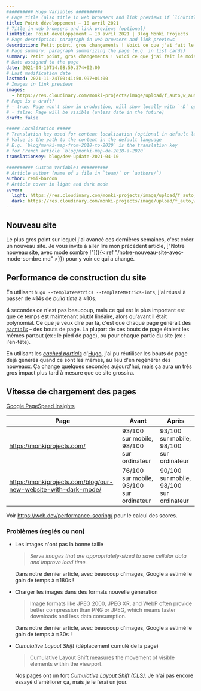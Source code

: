 ```yaml
---
########## Hugo Variables ##########
# Page title (also title in web browsers and link previews if `linktitle` is not specified)
title: Point développement – 10 avril 2021
# Title in web browsers and link previews (optional)
linktitle: Point développement – 10 avril 2021 | Blog Monki Projects
# Page description: paragraph in web browsers and link previews
description: Petit point, gros changements ! Voici ce que j'ai fait le mois passé.
# Page summary: paragraph summarizing the page (e.g. in list cards)
summary: Petit point, gros changements ! Voici ce que j'ai fait le mois passé.
# Date assigned to the page
date: 2021-04-10T14:08:59.374+02:00
# Last modification date
lastmod: 2021-11-24T00:41:50.997+01:00
# Images in link previews
images:
  - https://res.cloudinary.com/monki-projects/image/upload/f_auto,w_auto/v1637709344/website/fr/uploads/articles/point-dev-2021-04-10/cover-light
# Page is a draft?
# - true: Page won't show in production, will show locally with `-D` option
# - false: Page will be visible (unless date in the future)
draft: false

##### Localization #####
# Translation key used for content localization (optional in default language)
# Value is the path to the content in the default language
# E.g. `blog/monki-map-from-2018-to-2020` is the translation key
# for French article `blog/monki-map-de-2018-a-2020`
translationKey: blog/dev-update-2021-04-10

########## Custom Variables ##########
# Article author (name of a file in `team/` or `authors/`)
author: remi-bardon
# Article cover in light and dark mode
cover:
  light: https://res.cloudinary.com/monki-projects/image/upload/f_auto,w_auto/v1637709344/website/fr/uploads/articles/point-dev-2021-04-10/cover-light
  dark: https://res.cloudinary.com/monki-projects/image/upload/f_auto,w_auto/v1637709343/website/fr/uploads/articles/point-dev-2021-04-10/cover-dark
---
```


## Nouveau site

Le plus gros point sur lequel j'ai avancé ces dernières semaines, c'est créer un nouveau site.
Je vous invite à aller lire mon précédent article, ["Notre nouveau site, avec mode sombre !"]({{< ref "/notre-nouveau-site-avec-mode-sombre.md" >}})
pour y voir ce qui a changé.

## Performance de construction du site

En utilisant `hugo --templateMetrics --templateMetricsHints`, j'ai réussi à passer de ≈14s de *build time* à ≈10s.

4 secondes ce n'est pas beaucoup, mais ce qui est le plus important est que ce temps est maintenant plutôt linéaire,
alors qu'avant il était polynomial.
Ce que je veux dire par là, c'est que chaque page générait des [*`partial`s*](https://gohugo.io/templates/partials/) – des bouts de page.
La plupart de ces bouts de page étaient les mêmes partout (ex : le pied de page),
ou pour chaque partie du site (ex : l'en-tête).

En utilisant les [*cached partials*](https://gohugo.io/templates/partials/#cached-partials) d'[Hugo](https://gohugo.io),
j'ai pu réutiliser les bouts de page déjà générés quand ce sont les mêmes, au lieu d'en regénérer des nouveaux.
Ça change quelques secondes aujourd'hui, mais ça aura un très gros impact plus tard à mesure que ce site grossira.

## Vitesse de chargement des pages

[Google PageSpeed Insights](https://developers.google.com/speed/pagespeed/insights)

| Page | Avant | Après |
| --- | --- | --- |
| <https://monkiprojects.com/> | 93/100 sur mobile, 98/100 sur ordinateur | 93/100 sur mobile, 98/100 sur ordinateur |
| <https://monkiprojects.com/blog/our-new-website-with-dark-mode/> | 76/100 sur mobile, 93/100 sur ordinateur | 90/100 sur mobile, 98/100 sur ordinateur |

Voir <https://web.dev/performance-scoring/> pour le calcul des scores.

### Problèmes (reglés ou non)

- Les images n'ont pas la bonne taille

  > *Serve images that are appropriately-sized to save cellular data and improve load time.*

  Dans notre dernier article, avec beaucoup d'images, Google a estimé le gain de temps à ≈180s !

- Charger les images dans des formats nouvelle génération

  > Image formats like JPEG 2000, JPEG XR, and WebP often provide better compression than PNG or JPEG, which means faster downloads and less data consumption.

  Dans notre dernier article, avec beaucoup d'images, Google a estimé le gain de temps à ≈30s !

- *Cumulative Layout Shift* (déplacement cumulé de la page)

  > Cumulative Layout Shift measures the movement of visible elements within the viewport.

  Nos pages ont un fort [*Cumulative Layout Shift (CLS)*](https://web.dev/cls/).
  Je n'ai pas encore essayé d'améliorer ça, mais je le ferai un jour.
